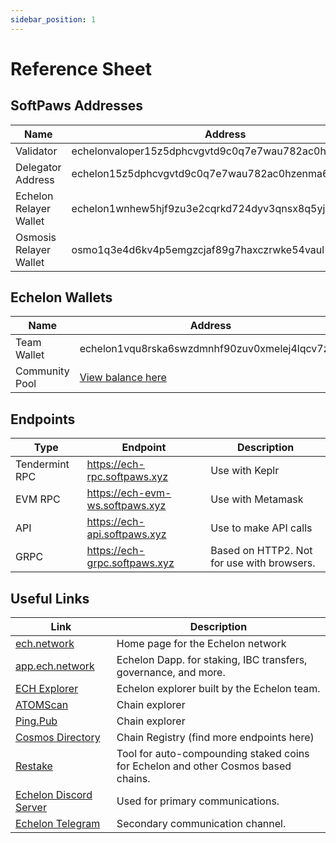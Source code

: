 ```yaml
---
sidebar_position: 1
---
```


# Reference Sheet

## SoftPaws Addresses

| Name                   | Address                                               |
| ---------------------- | ----------------------------------------------------- |
| Validator              | echelonvaloper15z5dphcvgvtd9c0q7e7wau782ac0hzengnx0ug |
| Delegator Address      | echelon15z5dphcvgvtd9c0q7e7wau782ac0hzenma6v3c        |
| Echelon Relayer Wallet | echelon1wnhew5hjf9zu3e2cqrkd724dyv3qnsx8q5yjqx        |
| Osmosis Relayer Wallet | osmo1q3e4d6kv4p5emgzcjaf89g7haxczrwke54vaul           |

## Echelon Wallets

| Name           | Address                                        |
| -------------- | ---------------------------------------------- |
| Team Wallet    | echelon1vqu8rska6swzdmnhf90zuv0xmelej4lqcv7z67 |
| Community Pool | [View balance here](https://ping.pub/echelon)  |

## Endpoints

| Type           | Endpoint                        | Description                                |
| -------------- | ------------------------------- | ------------------------------------------ |
| Tendermint RPC | https://ech-rpc.softpaws.xyz    | Use with Keplr                             |
| EVM RPC        | https://ech-evm-ws.softpaws.xyz | Use with Metamask                          |
| API            | https://ech-api.softpaws.xyz    | Use to make API calls                      |
| GRPC           | https://ech-grpc.softpaws.xyz   | Based on HTTP2. Not for use with browsers. |

## Useful Links

| Link                                                    | Description                                                                       |
| ------------------------------------------------------- | --------------------------------------------------------------------------------- |
| [ech.network](https://ech.network/)                     | Home page for the Echelon network                                                 |
| [app.ech.network](https://app.ech.network/)             | Echelon Dapp. for staking, IBC transfers, governance, and more.                   |
| [ECH Explorer](https://app.ech.network/explorer)        | Echelon explorer built by the Echelon team.                                       |
| [ATOMScan](https://atomscan.com/echelon/)               | Chain explorer                                                                    |
| [Ping.Pub](https://ping.pub/echelon)                    | Chain explorer                                                                    |
| [Cosmos Directory](https://cosmos.directory/echelon)    | Chain Registry (find more endpoints here)                                         |
| [Restake](https://restake.app/echelon)                  | Tool for auto-compounding staked coins for Echelon and other Cosmos based chains. |
| [Echelon Discord Server](https://discord.gg/2gXVYzqQA7) | Used for primary communications.                                                  |
| [ Echelon Telegram](https://t.me/echelonchain)          | Secondary communication channel.                                                  |
